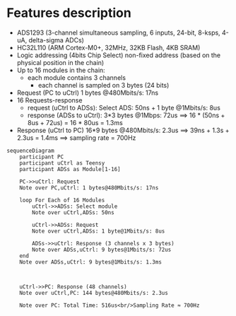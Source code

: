 # Features description

- ADS1293 (3-channel simultaneous sampling, 6 inputs,  24-bit, 8-ksps, 4-uA, delta-sigma ADCs)
- HC32L110 (ARM Cortex-M0+, 32MHz, 32KB Flash, 4KB SRAM)
- Logic addressing (4bits Chip Select) non-fixed address (based on the physical position in the chain)
- Up to 16 modules in the chain:
    - each module contains 3 channels
        - each channel is sampled on 3 bytes (24 bits)
- Request (PC to uCtrl) 1 bytes @480Mbits/s: 17ns
- 16 Requests-response 
    - request (uCtrl to ADSs): Select ADS: 50ns + 1 byte @1Mbits/s: 8us
    - response (ADSs to uCtrl): 3*3 bytes @1Mbps: 72us
    ==> 16 * (50ns + 8us + 72us) = 16 * 80us = 1.3ms
- Response (uCtrl to PC) 16*9 bytes @480Mbits/s: 2.3us
==> 39ns + 1.3s + 2.3us = 1.4ms ==> sampling rate = 700Hz



```mermaid
sequenceDiagram
    participant PC
    participant uCtrl as Teensy
    participant ADSs as Module[1-16]

    PC->>uCtrl: Request 
    Note over PC,uCtrl: 1 bytes@480Mbits/s: 17ns

    loop For Each of 16 Modules
        uCtrl->>ADSs: Select module
        Note over uCtrl,ADSs: 50ns
        
        uCtrl->>ADSs: Request 
        Note over uCtrl,ADSs: 1 byte@1Mbits/s: 8us

        ADSs->>uCtrl: Response (3 channels x 3 bytes)
        Note over ADSs,uCtrl: 9 bytes@1Mbits/s: 72us
    end
    Note over ADSs,uCtrl: 9 bytes@1Mbits/s: 1.3ms



    uCtrl->>PC: Response (48 channels) 
    Note over uCtrl,PC: 144 bytes@480Mbits/s: 2.3us

    Note over PC: Total Time: 516us<br/>Sampling Rate ≈ 700Hz

```
